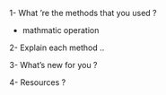 1- What ’re the methods that you used ?
- mathmatic operation 





2- Explain each method ..



3- What’s new for you ?



4- Resources ? 
